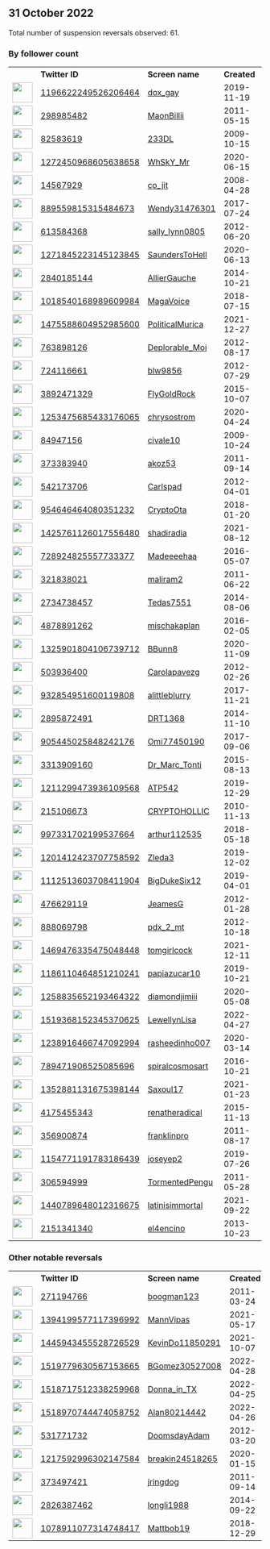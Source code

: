
## 31 October 2022
Total number of suspension reversals observed: 61.

### By follower count
<table><tr><th></th><th align="left">Twitter ID</th><th align="left">Screen name</th>
<th align="left">Created</th><th align="left">Status</th><th align="left">Suspended</th><th align="left">Followers</th>
<tr><td><a href="https://pbs.twimg.com/profile_images/1621117090483650563/BD6nGYuY_normal.jpg"><img src="https://pbs.twimg.com/profile_images/1621117090483650563/BD6nGYuY_normal.jpg" width="40px" height="40px" align="center"/></a></td><td><a href="https://twitter.com/intent/user?user_id=1196622249526206464">1196622249526206464</a></td><td><a href="https://twitter.com/dox_gay">dox_gay</a></td><td>2019-11-19</td><td align="center"></td><td>2022-10-13</td><td>16946</td></tr>
<tr><td><a href="https://pbs.twimg.com/profile_images/1596310826259996674/wHKeiAtq_normal.jpg"><img src="https://pbs.twimg.com/profile_images/1596310826259996674/wHKeiAtq_normal.jpg" width="40px" height="40px" align="center"/></a></td><td><a href="https://twitter.com/intent/user?user_id=298985482">298985482</a></td><td><a href="https://twitter.com/MaonBillii">MaonBillii</a></td><td>2011-05-15</td><td align="center"></td><td></td><td>16771</td></tr>
<tr><td><a href="https://pbs.twimg.com/profile_images/1621646029937414148/8Pi3wwaw_normal.jpg"><img src="https://pbs.twimg.com/profile_images/1621646029937414148/8Pi3wwaw_normal.jpg" width="40px" height="40px" align="center"/></a></td><td><a href="https://twitter.com/intent/user?user_id=82583619">82583619</a></td><td><a href="https://twitter.com/233DL">233DL</a></td><td>2009-10-15</td><td align="center"></td><td></td><td>8721</td></tr>
<tr><td><a href="https://pbs.twimg.com/profile_images/1612374441081638913/Z4jz-J7u_normal.jpg"><img src="https://pbs.twimg.com/profile_images/1612374441081638913/Z4jz-J7u_normal.jpg" width="40px" height="40px" align="center"/></a></td><td><a href="https://twitter.com/intent/user?user_id=1272450968605638658">1272450968605638658</a></td><td><a href="https://twitter.com/WhSkY_Mr">WhSkY_Mr</a></td><td>2020-06-15</td><td align="center"></td><td></td><td>8285</td></tr>
<tr><td><a href="https://pbs.twimg.com/profile_images/1307173652144599041/qLCgp71s_normal.jpg"><img src="https://pbs.twimg.com/profile_images/1307173652144599041/qLCgp71s_normal.jpg" width="40px" height="40px" align="center"/></a></td><td><a href="https://twitter.com/intent/user?user_id=14567929">14567929</a></td><td><a href="https://twitter.com/co_jit">co_jit</a></td><td>2008-04-28</td><td align="center"></td><td>2022-10-22</td><td>4851</td></tr>
<tr><td><a href="https://pbs.twimg.com/profile_images/1043204296962174977/etHmpFyJ_normal.jpg"><img src="https://pbs.twimg.com/profile_images/1043204296962174977/etHmpFyJ_normal.jpg" width="40px" height="40px" align="center"/></a></td><td><a href="https://twitter.com/intent/user?user_id=889559815315484673">889559815315484673</a></td><td><a href="https://twitter.com/Wendy31476301">Wendy31476301</a></td><td>2017-07-24</td><td align="center"></td><td></td><td>4403</td></tr>
<tr><td><a href="https://pbs.twimg.com/profile_images/1195088209140756493/ymRImnXm_normal.jpg"><img src="https://pbs.twimg.com/profile_images/1195088209140756493/ymRImnXm_normal.jpg" width="40px" height="40px" align="center"/></a></td><td><a href="https://twitter.com/intent/user?user_id=613584368">613584368</a></td><td><a href="https://twitter.com/sally_lynn0805">sally_lynn0805</a></td><td>2012-06-20</td><td align="center"></td><td></td><td>3712</td></tr>
<tr><td><a href="https://pbs.twimg.com/profile_images/1604826097593491459/mha7Nmkl_normal.jpg"><img src="https://pbs.twimg.com/profile_images/1604826097593491459/mha7Nmkl_normal.jpg" width="40px" height="40px" align="center"/></a></td><td><a href="https://twitter.com/intent/user?user_id=1271845223145123845">1271845223145123845</a></td><td><a href="https://twitter.com/SaundersToHell">SaundersToHell</a></td><td>2020-06-13</td><td align="center"></td><td></td><td>3341</td></tr>
<tr><td><a href="https://pbs.twimg.com/profile_images/1615165404032155648/XOlwkqrp_normal.jpg"><img src="https://pbs.twimg.com/profile_images/1615165404032155648/XOlwkqrp_normal.jpg" width="40px" height="40px" align="center"/></a></td><td><a href="https://twitter.com/intent/user?user_id=2840185144">2840185144</a></td><td><a href="https://twitter.com/AllierGauche">AllierGauche</a></td><td>2014-10-21</td><td align="center"></td><td></td><td>2342</td></tr>
<tr><td><a href="https://pbs.twimg.com/profile_images/1587096813659688964/jskzsb_Y_normal.jpg"><img src="https://pbs.twimg.com/profile_images/1587096813659688964/jskzsb_Y_normal.jpg" width="40px" height="40px" align="center"/></a></td><td><a href="https://twitter.com/intent/user?user_id=1018540168989609984">1018540168989609984</a></td><td><a href="https://twitter.com/MagaVoice">MagaVoice</a></td><td>2018-07-15</td><td align="center"></td><td></td><td>1739</td></tr>
<tr><td><a href="https://pbs.twimg.com/profile_images/1620423108426596357/zmtwwa_y_normal.jpg"><img src="https://pbs.twimg.com/profile_images/1620423108426596357/zmtwwa_y_normal.jpg" width="40px" height="40px" align="center"/></a></td><td><a href="https://twitter.com/intent/user?user_id=1475588604952985600">1475588604952985600</a></td><td><a href="https://twitter.com/PoliticalMurica">PoliticalMurica</a></td><td>2021-12-27</td><td align="center"></td><td>2022-05-23</td><td>1594</td></tr>
<tr><td><a href="https://pbs.twimg.com/profile_images/786992473117786116/msN3UbU0_normal.jpg"><img src="https://pbs.twimg.com/profile_images/786992473117786116/msN3UbU0_normal.jpg" width="40px" height="40px" align="center"/></a></td><td><a href="https://twitter.com/intent/user?user_id=763898126">763898126</a></td><td><a href="https://twitter.com/Deplorable_Moi">Deplorable_Moi</a></td><td>2012-08-17</td><td align="center"></td><td></td><td>1511</td></tr>
<tr><td><a href="https://pbs.twimg.com/profile_images/1596123853347880960/Qtn5yAmD_normal.jpg"><img src="https://pbs.twimg.com/profile_images/1596123853347880960/Qtn5yAmD_normal.jpg" width="40px" height="40px" align="center"/></a></td><td><a href="https://twitter.com/intent/user?user_id=724116661">724116661</a></td><td><a href="https://twitter.com/blw9856">blw9856</a></td><td>2012-07-29</td><td align="center">🔒</td><td></td><td>1440</td></tr>
<tr><td><a href="https://pbs.twimg.com/profile_images/651835402475687936/NvL8nDLG_normal.jpg"><img src="https://pbs.twimg.com/profile_images/651835402475687936/NvL8nDLG_normal.jpg" width="40px" height="40px" align="center"/></a></td><td><a href="https://twitter.com/intent/user?user_id=3892471329">3892471329</a></td><td><a href="https://twitter.com/FlyGoldRock">FlyGoldRock</a></td><td>2015-10-07</td><td align="center"></td><td></td><td>1289</td></tr>
<tr><td><a href="https://pbs.twimg.com/profile_images/1263504153193545728/Q1yYONES_normal.jpg"><img src="https://pbs.twimg.com/profile_images/1263504153193545728/Q1yYONES_normal.jpg" width="40px" height="40px" align="center"/></a></td><td><a href="https://twitter.com/intent/user?user_id=1253475685433176065">1253475685433176065</a></td><td><a href="https://twitter.com/chrysostrom">chrysostrom</a></td><td>2020-04-24</td><td align="center"></td><td></td><td>1173</td></tr>
<tr><td><a href="https://pbs.twimg.com/profile_images/1619408348180348928/Q4kNL9mt_normal.jpg"><img src="https://pbs.twimg.com/profile_images/1619408348180348928/Q4kNL9mt_normal.jpg" width="40px" height="40px" align="center"/></a></td><td><a href="https://twitter.com/intent/user?user_id=84947156">84947156</a></td><td><a href="https://twitter.com/civale10">civale10</a></td><td>2009-10-24</td><td align="center"></td><td></td><td>1153</td></tr>
<tr><td><a href="https://pbs.twimg.com/profile_images/1305158338611687426/IDkfh6xV_normal.jpg"><img src="https://pbs.twimg.com/profile_images/1305158338611687426/IDkfh6xV_normal.jpg" width="40px" height="40px" align="center"/></a></td><td><a href="https://twitter.com/intent/user?user_id=373383940">373383940</a></td><td><a href="https://twitter.com/akoz53">akoz53</a></td><td>2011-09-14</td><td align="center"></td><td></td><td>1038</td></tr>
<tr><td><a href="https://pbs.twimg.com/profile_images/505876158953816065/t5GWAqb2_normal.jpeg"><img src="https://pbs.twimg.com/profile_images/505876158953816065/t5GWAqb2_normal.jpeg" width="40px" height="40px" align="center"/></a></td><td><a href="https://twitter.com/intent/user?user_id=542173706">542173706</a></td><td><a href="https://twitter.com/Carlspad">Carlspad</a></td><td>2012-04-01</td><td align="center"></td><td></td><td>972</td></tr>
<tr><td><a href="https://pbs.twimg.com/profile_images/954693651749376000/-QmgxQ61_normal.jpg"><img src="https://pbs.twimg.com/profile_images/954693651749376000/-QmgxQ61_normal.jpg" width="40px" height="40px" align="center"/></a></td><td><a href="https://twitter.com/intent/user?user_id=954646464080351232">954646464080351232</a></td><td><a href="https://twitter.com/CryptoOta">CryptoOta</a></td><td>2018-01-20</td><td align="center"></td><td></td><td>969</td></tr>
<tr><td><a href="https://pbs.twimg.com/profile_images/1597316140123947008/ar8qf87t_normal.jpg"><img src="https://pbs.twimg.com/profile_images/1597316140123947008/ar8qf87t_normal.jpg" width="40px" height="40px" align="center"/></a></td><td><a href="https://twitter.com/intent/user?user_id=1425761126017556480">1425761126017556480</a></td><td><a href="https://twitter.com/shadiradia">shadiradia</a></td><td>2021-08-12</td><td align="center"></td><td>2022-10-27</td><td>964</td></tr>
<tr><td><a href="https://pbs.twimg.com/profile_images/1613997537492406288/Qi9FQHmZ_normal.jpg"><img src="https://pbs.twimg.com/profile_images/1613997537492406288/Qi9FQHmZ_normal.jpg" width="40px" height="40px" align="center"/></a></td><td><a href="https://twitter.com/intent/user?user_id=728924825557733377">728924825557733377</a></td><td><a href="https://twitter.com/Madeeeehaa">Madeeeehaa</a></td><td>2016-05-07</td><td align="center"></td><td></td><td>926</td></tr>
<tr><td><a href="https://pbs.twimg.com/profile_images/1252132719892578305/u9frI8FO_normal.jpg"><img src="https://pbs.twimg.com/profile_images/1252132719892578305/u9frI8FO_normal.jpg" width="40px" height="40px" align="center"/></a></td><td><a href="https://twitter.com/intent/user?user_id=321838021">321838021</a></td><td><a href="https://twitter.com/maliram2">maliram2</a></td><td>2011-06-22</td><td align="center"></td><td></td><td>903</td></tr>
<tr><td><a href="https://pbs.twimg.com/profile_images/1227034081399132160/tshejobd_normal.jpg"><img src="https://pbs.twimg.com/profile_images/1227034081399132160/tshejobd_normal.jpg" width="40px" height="40px" align="center"/></a></td><td><a href="https://twitter.com/intent/user?user_id=2734738457">2734738457</a></td><td><a href="https://twitter.com/Tedas7551">Tedas7551</a></td><td>2014-08-06</td><td align="center">🚫</td><td></td><td>882</td></tr>
<tr><td><a href="https://pbs.twimg.com/profile_images/971514184964849664/_ohOyx1H_normal.jpg"><img src="https://pbs.twimg.com/profile_images/971514184964849664/_ohOyx1H_normal.jpg" width="40px" height="40px" align="center"/></a></td><td><a href="https://twitter.com/intent/user?user_id=4878891262">4878891262</a></td><td><a href="https://twitter.com/mischakaplan">mischakaplan</a></td><td>2016-02-05</td><td align="center">👋</td><td>2022-05-08</td><td>847</td></tr>
<tr><td><a href="https://pbs.twimg.com/profile_images/1607022379770724352/dKGvUB1T_normal.jpg"><img src="https://pbs.twimg.com/profile_images/1607022379770724352/dKGvUB1T_normal.jpg" width="40px" height="40px" align="center"/></a></td><td><a href="https://twitter.com/intent/user?user_id=1325901804106739712">1325901804106739712</a></td><td><a href="https://twitter.com/BBunn8">BBunn8</a></td><td>2020-11-09</td><td align="center">👋</td><td>2022-10-19</td><td>739</td></tr>
<tr><td><a href="https://pbs.twimg.com/profile_images/1872712638/0y7qeTqi_normal"><img src="https://pbs.twimg.com/profile_images/1872712638/0y7qeTqi_normal" width="40px" height="40px" align="center"/></a></td><td><a href="https://twitter.com/intent/user?user_id=503936400">503936400</a></td><td><a href="https://twitter.com/Carolapavezg">Carolapavezg</a></td><td>2012-02-26</td><td align="center"></td><td></td><td>724</td></tr>
<tr><td><a href="https://pbs.twimg.com/profile_images/1604709526149660673/aIq9fFmU_normal.jpg"><img src="https://pbs.twimg.com/profile_images/1604709526149660673/aIq9fFmU_normal.jpg" width="40px" height="40px" align="center"/></a></td><td><a href="https://twitter.com/intent/user?user_id=932854951600119808">932854951600119808</a></td><td><a href="https://twitter.com/alittIeblurry">alittIeblurry</a></td><td>2017-11-21</td><td align="center"></td><td></td><td>695</td></tr>
<tr><td><a href="https://pbs.twimg.com/profile_images/1291338918579843077/2KpyOTok_normal.jpg"><img src="https://pbs.twimg.com/profile_images/1291338918579843077/2KpyOTok_normal.jpg" width="40px" height="40px" align="center"/></a></td><td><a href="https://twitter.com/intent/user?user_id=2895872491">2895872491</a></td><td><a href="https://twitter.com/DRT1368">DRT1368</a></td><td>2014-11-10</td><td align="center"></td><td></td><td>543</td></tr>
<tr><td><a href="https://pbs.twimg.com/profile_images/1605042600389378048/M8FB3iWF_normal.jpg"><img src="https://pbs.twimg.com/profile_images/1605042600389378048/M8FB3iWF_normal.jpg" width="40px" height="40px" align="center"/></a></td><td><a href="https://twitter.com/intent/user?user_id=905445025848242176">905445025848242176</a></td><td><a href="https://twitter.com/Omi77450190">Omi77450190</a></td><td>2017-09-06</td><td align="center"></td><td></td><td>534</td></tr>
<tr><td><a href="https://pbs.twimg.com/profile_images/822998010103611392/1yq9v5fK_normal.jpg"><img src="https://pbs.twimg.com/profile_images/822998010103611392/1yq9v5fK_normal.jpg" width="40px" height="40px" align="center"/></a></td><td><a href="https://twitter.com/intent/user?user_id=3313909160">3313909160</a></td><td><a href="https://twitter.com/Dr_Marc_Tonti">Dr_Marc_Tonti</a></td><td>2015-08-13</td><td align="center">🚫</td><td></td><td>498</td></tr>
<tr><td><a href="https://pbs.twimg.com/profile_images/1321945692777140225/LZSEgcOF_normal.jpg"><img src="https://pbs.twimg.com/profile_images/1321945692777140225/LZSEgcOF_normal.jpg" width="40px" height="40px" align="center"/></a></td><td><a href="https://twitter.com/intent/user?user_id=1211299473936109568">1211299473936109568</a></td><td><a href="https://twitter.com/ATP542">ATP542</a></td><td>2019-12-29</td><td align="center"></td><td></td><td>462</td></tr>
<tr><td><a href="https://pbs.twimg.com/profile_images/1590850272854671363/gaPX2A8H_normal.jpg"><img src="https://pbs.twimg.com/profile_images/1590850272854671363/gaPX2A8H_normal.jpg" width="40px" height="40px" align="center"/></a></td><td><a href="https://twitter.com/intent/user?user_id=215106673">215106673</a></td><td><a href="https://twitter.com/CRYPTOHOLLIC">CRYPTOHOLLIC</a></td><td>2010-11-13</td><td align="center"></td><td></td><td>333</td></tr>
<tr><td><a href="https://pbs.twimg.com/profile_images/1235671062513356801/D69-pOku_normal.jpg"><img src="https://pbs.twimg.com/profile_images/1235671062513356801/D69-pOku_normal.jpg" width="40px" height="40px" align="center"/></a></td><td><a href="https://twitter.com/intent/user?user_id=997331702199537664">997331702199537664</a></td><td><a href="https://twitter.com/arthur112535">arthur112535</a></td><td>2018-05-18</td><td align="center"></td><td></td><td>319</td></tr>
<tr><td><a href="https://pbs.twimg.com/profile_images/1583119096421515268/AFLNWEAs_normal.jpg"><img src="https://pbs.twimg.com/profile_images/1583119096421515268/AFLNWEAs_normal.jpg" width="40px" height="40px" align="center"/></a></td><td><a href="https://twitter.com/intent/user?user_id=1201412423707758592">1201412423707758592</a></td><td><a href="https://twitter.com/Zleda3">Zleda3</a></td><td>2019-12-02</td><td align="center"></td><td></td><td>310</td></tr>
<tr><td><a href="https://pbs.twimg.com/profile_images/1112513995494178816/y00BCZmW_normal.jpg"><img src="https://pbs.twimg.com/profile_images/1112513995494178816/y00BCZmW_normal.jpg" width="40px" height="40px" align="center"/></a></td><td><a href="https://twitter.com/intent/user?user_id=1112513603708411904">1112513603708411904</a></td><td><a href="https://twitter.com/BigDukeSix12">BigDukeSix12</a></td><td>2019-04-01</td><td align="center"></td><td></td><td>250</td></tr>
<tr><td><a href="https://pbs.twimg.com/profile_images/832680096590737408/WPcki6gZ_normal.jpg"><img src="https://pbs.twimg.com/profile_images/832680096590737408/WPcki6gZ_normal.jpg" width="40px" height="40px" align="center"/></a></td><td><a href="https://twitter.com/intent/user?user_id=476629119">476629119</a></td><td><a href="https://twitter.com/JeamesG">JeamesG</a></td><td>2012-01-28</td><td align="center"></td><td></td><td>219</td></tr>
<tr><td><a href="https://pbs.twimg.com/profile_images/1586182073903386624/7zcfnFIS_normal.jpg"><img src="https://pbs.twimg.com/profile_images/1586182073903386624/7zcfnFIS_normal.jpg" width="40px" height="40px" align="center"/></a></td><td><a href="https://twitter.com/intent/user?user_id=888069798">888069798</a></td><td><a href="https://twitter.com/pdx_2_mt">pdx_2_mt</a></td><td>2012-10-18</td><td align="center">🚫</td><td></td><td>211</td></tr>
<tr><td><a href="https://pbs.twimg.com/profile_images/1610650611154055170/T2freZ_z_normal.jpg"><img src="https://pbs.twimg.com/profile_images/1610650611154055170/T2freZ_z_normal.jpg" width="40px" height="40px" align="center"/></a></td><td><a href="https://twitter.com/intent/user?user_id=1469476335475048448">1469476335475048448</a></td><td><a href="https://twitter.com/tomgirlcock">tomgirlcock</a></td><td>2021-12-11</td><td align="center">👋</td><td>2022-09-20</td><td>200</td></tr>
<tr><td><a href="https://pbs.twimg.com/profile_images/1567536171227713536/jhF09cas_normal.jpg"><img src="https://pbs.twimg.com/profile_images/1567536171227713536/jhF09cas_normal.jpg" width="40px" height="40px" align="center"/></a></td><td><a href="https://twitter.com/intent/user?user_id=1186110464851210241">1186110464851210241</a></td><td><a href="https://twitter.com/papiazucar10">papiazucar10</a></td><td>2019-10-21</td><td align="center"></td><td></td><td>199</td></tr>
<tr><td><a href="https://pbs.twimg.com/profile_images/1258836009086844928/_7squADg_normal.jpg"><img src="https://pbs.twimg.com/profile_images/1258836009086844928/_7squADg_normal.jpg" width="40px" height="40px" align="center"/></a></td><td><a href="https://twitter.com/intent/user?user_id=1258835652193464322">1258835652193464322</a></td><td><a href="https://twitter.com/diamondjimiii">diamondjimiii</a></td><td>2020-05-08</td><td align="center"></td><td></td><td>153</td></tr>
<tr><td><a href="https://abs.twimg.com/sticky/default_profile_images/default_profile_normal.png"><img src="https://abs.twimg.com/sticky/default_profile_images/default_profile_normal.png" width="40px" height="40px" align="center"/></a></td><td><a href="https://twitter.com/intent/user?user_id=1519368152345370625">1519368152345370625</a></td><td><a href="https://twitter.com/LewellynLisa">LewellynLisa</a></td><td>2022-04-27</td><td align="center"></td><td>2022-10-20</td><td>143</td></tr>
<tr><td><a href="https://pbs.twimg.com/profile_images/1586822686252089344/E5G-pmbr_normal.jpg"><img src="https://pbs.twimg.com/profile_images/1586822686252089344/E5G-pmbr_normal.jpg" width="40px" height="40px" align="center"/></a></td><td><a href="https://twitter.com/intent/user?user_id=1238916466747092994">1238916466747092994</a></td><td><a href="https://twitter.com/rasheedinho007">rasheedinho007</a></td><td>2020-03-14</td><td align="center"></td><td></td><td>114</td></tr>
<tr><td><a href="https://pbs.twimg.com/profile_images/940733971314368512/a5lgZWdP_normal.jpg"><img src="https://pbs.twimg.com/profile_images/940733971314368512/a5lgZWdP_normal.jpg" width="40px" height="40px" align="center"/></a></td><td><a href="https://twitter.com/intent/user?user_id=789471906525085696">789471906525085696</a></td><td><a href="https://twitter.com/spiralcosmosart">spiralcosmosart</a></td><td>2016-10-21</td><td align="center"></td><td></td><td>99</td></tr>
<tr><td><a href="https://pbs.twimg.com/profile_images/1604735860754317312/GcZzqksu_normal.jpg"><img src="https://pbs.twimg.com/profile_images/1604735860754317312/GcZzqksu_normal.jpg" width="40px" height="40px" align="center"/></a></td><td><a href="https://twitter.com/intent/user?user_id=1352881131675398144">1352881131675398144</a></td><td><a href="https://twitter.com/Saxoul17">Saxoul17</a></td><td>2021-01-23</td><td align="center"></td><td>2022-09-26</td><td>96</td></tr>
<tr><td><a href="https://pbs.twimg.com/profile_images/1593315565141106688/sZUsLcC7_normal.jpg"><img src="https://pbs.twimg.com/profile_images/1593315565141106688/sZUsLcC7_normal.jpg" width="40px" height="40px" align="center"/></a></td><td><a href="https://twitter.com/intent/user?user_id=4175455343">4175455343</a></td><td><a href="https://twitter.com/renatheradical">renatheradical</a></td><td>2015-11-13</td><td align="center"></td><td></td><td>73</td></tr>
<tr><td><a href="https://pbs.twimg.com/profile_images/1596723389250560001/6hd7yjTx_normal.jpg"><img src="https://pbs.twimg.com/profile_images/1596723389250560001/6hd7yjTx_normal.jpg" width="40px" height="40px" align="center"/></a></td><td><a href="https://twitter.com/intent/user?user_id=356900874">356900874</a></td><td><a href="https://twitter.com/franklinpro">franklinpro</a></td><td>2011-08-17</td><td align="center"></td><td></td><td>71</td></tr>
<tr><td><a href="https://pbs.twimg.com/profile_images/1159540336189956096/pczAmSw9_normal.jpg"><img src="https://pbs.twimg.com/profile_images/1159540336189956096/pczAmSw9_normal.jpg" width="40px" height="40px" align="center"/></a></td><td><a href="https://twitter.com/intent/user?user_id=1154771191783186439">1154771191783186439</a></td><td><a href="https://twitter.com/joseyep2">joseyep2</a></td><td>2019-07-26</td><td align="center"></td><td></td><td>52</td></tr>
<tr><td><a href="https://pbs.twimg.com/profile_images/1611738481/free-linux-wallpapers_normal.jpg"><img src="https://pbs.twimg.com/profile_images/1611738481/free-linux-wallpapers_normal.jpg" width="40px" height="40px" align="center"/></a></td><td><a href="https://twitter.com/intent/user?user_id=306594999">306594999</a></td><td><a href="https://twitter.com/TormentedPengu">TormentedPengu</a></td><td>2011-05-28</td><td align="center"></td><td></td><td>42</td></tr>
<tr><td><a href="https://abs.twimg.com/sticky/default_profile_images/default_profile_normal.png"><img src="https://abs.twimg.com/sticky/default_profile_images/default_profile_normal.png" width="40px" height="40px" align="center"/></a></td><td><a href="https://twitter.com/intent/user?user_id=1440789648012316675">1440789648012316675</a></td><td><a href="https://twitter.com/latinisimmortal">latinisimmortal</a></td><td>2021-09-22</td><td align="center"></td><td></td><td>38</td></tr>
<tr><td><a href="https://pbs.twimg.com/profile_images/1323112020628054016/sue7wxuM_normal.jpg"><img src="https://pbs.twimg.com/profile_images/1323112020628054016/sue7wxuM_normal.jpg" width="40px" height="40px" align="center"/></a></td><td><a href="https://twitter.com/intent/user?user_id=2151341340">2151341340</a></td><td><a href="https://twitter.com/el4encino">el4encino</a></td><td>2013-10-23</td><td align="center"></td><td></td><td>32</td></tr>
</table>

### Other notable reversals
<table><tr><th></th><th align="left">Twitter ID</th><th align="left">Screen name</th>
<th align="left">Created</th><th align="left">Status</th><th align="left">Suspended</th><th align="left">Followers</th>
<tr><td><a href="https://pbs.twimg.com/profile_images/1589397281152942080/hUlC478c_normal.jpg"><img src="https://pbs.twimg.com/profile_images/1589397281152942080/hUlC478c_normal.jpg" width="40px" height="40px" align="center"/></a></td><td><a href="https://twitter.com/intent/user?user_id=271194766">271194766</a></td><td><a href="https://twitter.com/boogman123">boogman123</a></td><td>2011-03-24</td><td align="center"></td><td></td><td>26</td></tr>
<tr><td><a href="https://pbs.twimg.com/profile_images/1516235917337391114/Fs8h62t3_normal.jpg"><img src="https://pbs.twimg.com/profile_images/1516235917337391114/Fs8h62t3_normal.jpg" width="40px" height="40px" align="center"/></a></td><td><a href="https://twitter.com/intent/user?user_id=1394199577117396992">1394199577117396992</a></td><td><a href="https://twitter.com/MannVipas">MannVipas</a></td><td>2021-05-17</td><td align="center"></td><td>2022-05-18</td><td>0</td></tr>
<tr><td><a href="https://pbs.twimg.com/profile_images/1445943694146813963/v0RW1GS__normal.png"><img src="https://pbs.twimg.com/profile_images/1445943694146813963/v0RW1GS__normal.png" width="40px" height="40px" align="center"/></a></td><td><a href="https://twitter.com/intent/user?user_id=1445943455528726529">1445943455528726529</a></td><td><a href="https://twitter.com/KevinDo11850291">KevinDo11850291</a></td><td>2021-10-07</td><td align="center"></td><td>2022-10-20</td><td>7</td></tr>
<tr><td><a href="https://abs.twimg.com/sticky/default_profile_images/default_profile_normal.png"><img src="https://abs.twimg.com/sticky/default_profile_images/default_profile_normal.png" width="40px" height="40px" align="center"/></a></td><td><a href="https://twitter.com/intent/user?user_id=1519779630567153665">1519779630567153665</a></td><td><a href="https://twitter.com/BGomez30527008">BGomez30527008</a></td><td>2022-04-28</td><td align="center"></td><td>2022-10-20</td><td>6</td></tr>
<tr><td><a href="https://abs.twimg.com/sticky/default_profile_images/default_profile_normal.png"><img src="https://abs.twimg.com/sticky/default_profile_images/default_profile_normal.png" width="40px" height="40px" align="center"/></a></td><td><a href="https://twitter.com/intent/user?user_id=1518717512338259968">1518717512338259968</a></td><td><a href="https://twitter.com/Donna_in_TX">Donna_in_TX</a></td><td>2022-04-25</td><td align="center"></td><td>2022-10-20</td><td>18</td></tr>
<tr><td><a href="https://abs.twimg.com/sticky/default_profile_images/default_profile_normal.png"><img src="https://abs.twimg.com/sticky/default_profile_images/default_profile_normal.png" width="40px" height="40px" align="center"/></a></td><td><a href="https://twitter.com/intent/user?user_id=1518970744474058752">1518970744474058752</a></td><td><a href="https://twitter.com/Alan80214442">Alan80214442</a></td><td>2022-04-26</td><td align="center"></td><td>2022-10-20</td><td>5</td></tr>
<tr><td><a href="https://pbs.twimg.com/profile_images/965691046129696769/j5VeoT-d_normal.jpg"><img src="https://pbs.twimg.com/profile_images/965691046129696769/j5VeoT-d_normal.jpg" width="40px" height="40px" align="center"/></a></td><td><a href="https://twitter.com/intent/user?user_id=531771732">531771732</a></td><td><a href="https://twitter.com/DoomsdayAdam">DoomsdayAdam</a></td><td>2012-03-20</td><td align="center"></td><td></td><td>31</td></tr>
<tr><td><a href="https://pbs.twimg.com/profile_images/1317845584708030466/cier627M_normal.jpg"><img src="https://pbs.twimg.com/profile_images/1317845584708030466/cier627M_normal.jpg" width="40px" height="40px" align="center"/></a></td><td><a href="https://twitter.com/intent/user?user_id=1217592996302147584">1217592996302147584</a></td><td><a href="https://twitter.com/breakin24518265">breakin24518265</a></td><td>2020-01-15</td><td align="center"></td><td></td><td>24</td></tr>
<tr><td><a href="https://abs.twimg.com/sticky/default_profile_images/default_profile_normal.png"><img src="https://abs.twimg.com/sticky/default_profile_images/default_profile_normal.png" width="40px" height="40px" align="center"/></a></td><td><a href="https://twitter.com/intent/user?user_id=373497421">373497421</a></td><td><a href="https://twitter.com/jringdog">jringdog</a></td><td>2011-09-14</td><td align="center">🚫</td><td>2022-10-20</td><td>4</td></tr>
<tr><td><a href="https://pbs.twimg.com/profile_images/728469444092006402/5T35ybj__normal.jpg"><img src="https://pbs.twimg.com/profile_images/728469444092006402/5T35ybj__normal.jpg" width="40px" height="40px" align="center"/></a></td><td><a href="https://twitter.com/intent/user?user_id=2826387462">2826387462</a></td><td><a href="https://twitter.com/longli1988">longli1988</a></td><td>2014-09-22</td><td align="center"></td><td></td><td>5</td></tr>
<tr><td><a href="https://pbs.twimg.com/profile_images/1078911546925830149/x3jhU0Ux_normal.jpg"><img src="https://pbs.twimg.com/profile_images/1078911546925830149/x3jhU0Ux_normal.jpg" width="40px" height="40px" align="center"/></a></td><td><a href="https://twitter.com/intent/user?user_id=1078911077314748417">1078911077314748417</a></td><td><a href="https://twitter.com/Mattbob19">Mattbob19</a></td><td>2018-12-29</td><td align="center"></td><td></td><td>6</td></tr>
</table>
